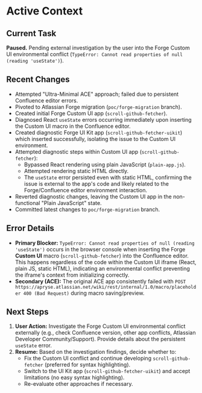 # Active Context

## Current Task

**Paused.** Pending external investigation by the user into the Forge Custom UI environmental conflict (`TypeError: Cannot read properties of null (reading 'useState')`).

## Recent Changes

*   Attempted "Ultra-Minimal ACE" approach; failed due to persistent Confluence editor errors.
*   Pivoted to Atlassian Forge migration (`poc/forge-migration` branch).
*   Created initial Forge Custom UI app (`scroll-github-fetcher`).
*   Diagnosed React `useState` errors occurring immediately upon inserting the Custom UI macro in the Confluence editor.
*   Created diagnostic Forge UI Kit app (`scroll-github-fetcher-uikit`) which inserted successfully, isolating the issue to the Custom UI environment.
*   Attempted diagnostic steps within Custom UI app (`scroll-github-fetcher`):
    *   Bypassed React rendering using plain JavaScript (`plain-app.js`).
    *   Attempted rendering static HTML directly.
    *   The `useState` error persisted even with static HTML, confirming the issue is external to the app's code and likely related to the Forge/Confluence editor environment interaction.
*   Reverted diagnostic changes, leaving the Custom UI app in the non-functional "Plain JavaScript" state.
*   Committed latest changes to `poc/forge-migration` branch.

## Error Details

*   **Primary Blocker:** `TypeError: Cannot read properties of null (reading 'useState')` occurs in the browser console when inserting the Forge **Custom UI** macro (`scroll-github-fetcher`) into the Confluence editor. This happens regardless of the code within the Custom UI iframe (React, plain JS, static HTML), indicating an environmental conflict preventing the iframe's context from initializing correctly.
*   **Secondary (ACE):** The original ACE app consistently failed with `POST https://apryse.atlassian.net/wiki/rest/internal/1.0/macro/placeholder 400 (Bad Request)` during macro saving/preview.

## Next Steps

1.  **User Action:** Investigate the Forge Custom UI environmental conflict externally (e.g., check Confluence version, other app conflicts, Atlassian Developer Community/Support). Provide details about the persistent `useState` error.
2.  **Resume:** Based on the investigation findings, decide whether to:
    *   Fix the Custom UI conflict and continue developing `scroll-github-fetcher` (preferred for syntax highlighting).
    *   Switch to the UI Kit app (`scroll-github-fetcher-uikit`) and accept limitations (no easy syntax highlighting).
    *   Re-evaluate other approaches if necessary.